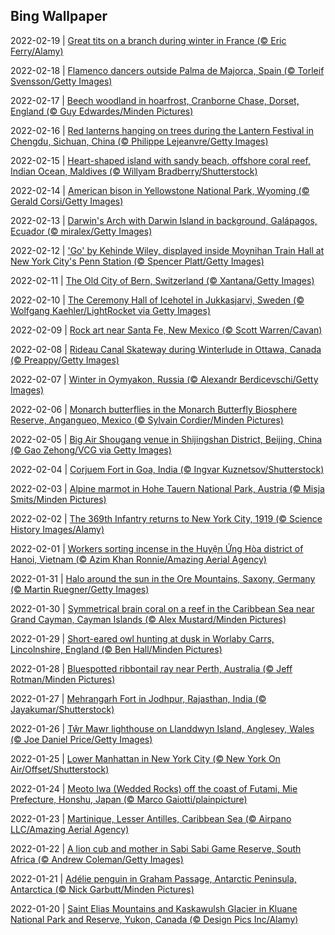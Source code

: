 ## Bing Wallpaper
2022-02-19 | [Great tits on a branch during winter in France (© Eric Ferry/Alamy)](./wallpaper/2022-02-19.jpg) 

2022-02-18 | [Flamenco dancers outside Palma de Majorca, Spain (© Torleif Svensson/Getty Images)](./wallpaper/2022-02-18.jpg) 

2022-02-17 | [Beech woodland in hoarfrost, Cranborne Chase, Dorset, England (© Guy Edwardes/Minden Pictures)](./wallpaper/2022-02-17.jpg) 

2022-02-16 | [Red lanterns hanging on trees during the Lantern Festival in Chengdu, Sichuan, China (© Philippe Lejeanvre/Getty Images)](./wallpaper/2022-02-16.jpg) 

2022-02-15 | [Heart-shaped island with sandy beach, offshore coral reef, Indian Ocean, Maldives (© Willyam Bradberry/Shutterstock)](./wallpaper/2022-02-15.jpg) 

2022-02-14 | [American bison in Yellowstone National Park, Wyoming (© Gerald Corsi/Getty Images)](./wallpaper/2022-02-14.jpg) 

2022-02-13 | [Darwin's Arch with Darwin Island in background, Galápagos, Ecuador (© miralex/Getty Images)](./wallpaper/2022-02-13.jpg) 

2022-02-12 | ['Go' by Kehinde Wiley, displayed inside Moynihan Train Hall at New York City's Penn Station (© Spencer Platt/Getty Images)](./wallpaper/2022-02-12.jpg) 

2022-02-11 | [The Old City of Bern, Switzerland (© Xantana/Getty Images)](./wallpaper/2022-02-11.jpg) 

2022-02-10 | [The Ceremony Hall of Icehotel in Jukkasjarvi, Sweden (© Wolfgang Kaehler/LightRocket via Getty Images)](./wallpaper/2022-02-10.jpg) 

2022-02-09 | [Rock art near Santa Fe, New Mexico (© Scott Warren/Cavan)](./wallpaper/2022-02-09.jpg) 

2022-02-08 | [Rideau Canal Skateway during Winterlude in Ottawa, Canada (© Preappy/Getty Images)](./wallpaper/2022-02-08.jpg) 

2022-02-07 | [Winter in Oymyakon, Russia (© Alexandr Berdicevschi/Getty Images)](./wallpaper/2022-02-07.jpg) 

2022-02-06 | [Monarch butterflies in the Monarch Butterfly Biosphere Reserve, Angangueo, Mexico (© Sylvain Cordier/Minden Pictures)](./wallpaper/2022-02-06.jpg) 

2022-02-05 | [Big Air Shougang venue in Shijingshan District, Beijing, China (© Gao Zehong/VCG via Getty Images)](./wallpaper/2022-02-05.jpg) 

2022-02-04 | [Corjuem Fort in Goa, India (© Ingvar Kuznetsov/Shutterstock)](./wallpaper/2022-02-04.jpg) 

2022-02-03 | [Alpine marmot in Hohe Tauern National Park, Austria (© Misja Smits/Minden Pictures)](./wallpaper/2022-02-03.jpg) 

2022-02-02 | [The 369th Infantry returns to New York City, 1919 (© Science History Images/Alamy)](./wallpaper/2022-02-02.jpg) 

2022-02-01 | [Workers sorting incense in the Huyện Ứng Hòa district of Hanoi, Vietnam (© Azim Khan Ronnie/Amazing Aerial Agency)](./wallpaper/2022-02-01.jpg) 

2022-01-31 | [Halo around the sun in the Ore Mountains, Saxony, Germany (© Martin Ruegner/Getty Images)](./wallpaper/2022-01-31.jpg) 

2022-01-30 | [Symmetrical brain coral on a reef in the Caribbean Sea near Grand Cayman, Cayman Islands (© Alex Mustard/Minden Pictures)](./wallpaper/2022-01-30.jpg) 

2022-01-29 | [Short-eared owl hunting at dusk in Worlaby Carrs, Lincolnshire, England (© Ben Hall/Minden Pictures)](./wallpaper/2022-01-29.jpg) 

2022-01-28 | [Bluespotted ribbontail ray near Perth, Australia (© Jeff Rotman/Minden Pictures)](./wallpaper/2022-01-28.jpg) 

2022-01-27 | [Mehrangarh Fort in Jodhpur, Rajasthan, India (© Jayakumar/Shutterstock)](./wallpaper/2022-01-27.jpg) 

2022-01-26 | [Tŵr Mawr lighthouse on Llanddwyn Island, Anglesey, Wales (© Joe Daniel Price/Getty Images)](./wallpaper/2022-01-26.jpg) 

2022-01-25 | [Lower Manhattan in New York City (© New York On Air/Offset/Shutterstock)](./wallpaper/2022-01-25.jpg) 

2022-01-24 | [Meoto Iwa (Wedded Rocks) off the coast of Futami, Mie Prefecture, Honshu, Japan (© Marco Gaiotti/plainpicture)](./wallpaper/2022-01-24.jpg) 

2022-01-23 | [Martinique, Lesser Antilles, Caribbean Sea (© Airpano LLC/Amazing Aerial Agency)](./wallpaper/2022-01-23.jpg) 

2022-01-22 | [A lion cub and mother in Sabi Sabi Game Reserve, South Africa (© Andrew Coleman/Getty Images)](./wallpaper/2022-01-22.jpg) 

2022-01-21 | [Adélie penguin in Graham Passage, Antarctic Peninsula, Antarctica (© Nick Garbutt/Minden Pictures)](./wallpaper/2022-01-21.jpg) 

2022-01-20 | [Saint Elias Mountains and Kaskawulsh Glacier in Kluane National Park and Reserve, Yukon, Canada (© Design Pics Inc/Alamy)](./wallpaper/2022-01-20.jpg) 

